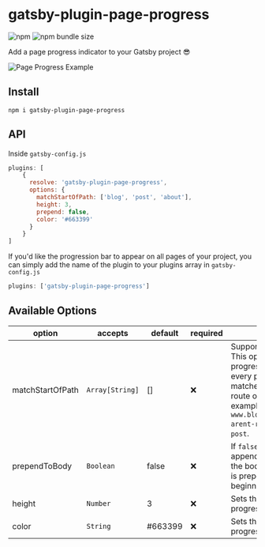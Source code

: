 # gatsby-plugin-page-progress

![npm](https://img.shields.io/npm/v/gatsby-plugin-page-progress.svg?color=green)
![npm bundle size](https://img.shields.io/bundlephobia/min/gatsby-plugin-page-progress.svg)

Add a page progress indicator to your Gatsby project 😎

![Page Progress Example](https://i.imgur.com/N1jdBST.gif)

## Install
`npm i gatsby-plugin-page-progress`

## API

Inside `gatsby-config.js`

```js
plugins: [
    {
      resolve: 'gatsby-plugin-page-progress',
      options: {
        matchStartOfPath: ['blog', 'post', 'about'],
        height: 3,
        prepend: false,
        color: '#663399'
      }
    }
]
```

If you'd like the progression bar to appear on all pages of your project,
you can simply add the name of the plugin to your plugins array in `gatsby-config.js`

```js
plugins: ['gatsby-plugin-page-progress']
```

## Available Options

| option           | accepts         | default | required | description                                                                                                                                                                                  |
|------------------|-----------------|---------|----------|----------------------------------------------------------------------------------------------------------------------------------------------------------------------------------------------|
| matchStartOfPath | `Array[String]` | []      | ❌        | Supports multiple paths. This option overrides the progress bar to be on every page by default. It matches the beginning route of a given path. For example: `www.blog.com/post/birds-arent-real` would match `post`. |
| prependToBody    | `Boolean`       | false   | ❌        | If `false`, the bar is appended to the end of the body. If `true`, the bar is prepended to the beginning of the body.                                                                        |
| height           | `Number`        | 3       | ❌        | Sets the height of the progress bar.                                                                                                                                                         |
| color            | `String`        | #663399 | ❌        | Sets the color of the progress bar.                                                                                                                                                          |
